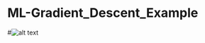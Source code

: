 # ML-Gradient_Descent_Example





#![alt text](https://raw.githubusercontent.com/BrianSMiller/ML-Gradient_Descent_Example/master/brian.png)
